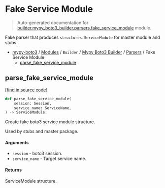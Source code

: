 # Fake Service Module

> Auto-generated documentation for [builder.mypy_boto3_builder.parsers.fake_service_module](https://github.com/vemel/mypy_boto3/blob/master/builder/mypy_boto3_builder/parsers/fake_service_module.py) module.

Fake parser that produces `structures.ServiceModule` for master module and stubs.

- [mypy-boto3](../../../README.md#mypy_boto3) / [Modules](../../../MODULES.md#mypy-boto3-modules) / `Builder` / [Mypy Boto3 Builder](../index.md#mypy-boto3-builder) / [Parsers](index.md#parsers) / Fake Service Module
    - [parse_fake_service_module](#parse_fake_service_module)

## parse_fake_service_module

[[find in source code]](https://github.com/vemel/mypy_boto3/blob/master/builder/mypy_boto3_builder/parsers/fake_service_module.py#L18)

```python
def parse_fake_service_module(
    session: Session,
    service_name: ServiceName,
) -> ServiceModule:
```

Create fake boto3 service module structure.

Used by stubs and master package.

#### Arguments

- `session` - boto3 session.
- `service_name` - Target service name.

#### Returns

ServiceModule structure.
